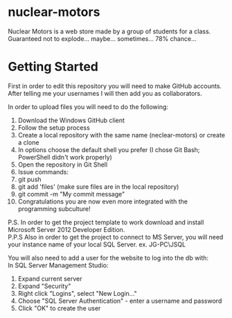 nuclear-motors
==============

Nuclear Motors is a web store made by a group of students for a class. Guaranteed not to explode... maybe... sometimes... 78% chance...

Getting Started
===============
First in order to edit this repository you will need to make GitHub accounts.
After telling me your usernames I will then add you as collaborators.

In order to upload files you will need to do the following:

1. Download the Windows GitHub client
2. Follow the setup process
3. Create a local repository with the same name (neclear-motors) or create a clone
4. In options choose the default shell you prefer (I chose Git Bash; PowerShell didn't work properly)
5. Open the repository in Git Shell
6. Issue commands:
  1. git push
  2. git add 'files' (make sure files are in the local repository)
  3. git commit -m "My commit message"
7. Congratulations you are now even more integrated with the programming subculture!

P.S. In order to get the project template to work download and install Microsoft Server 2012 Developer Edition.<br>
P.P.S Also in order to get the project to connect to MS Server, you will need your instance name of your local SQL Server.
ex. JG-PC\JSQL

You will also need to add a user for the website to log into the db with: <br>
In SQL Server Management Studio: <br>
 1. Expand current server<br>
 2. Expand "Security"<br>
 3. Right click "Logins", select "New Login..." <br>
 4. Choose "SQL Server Authentication" - enter a username and password<br>
 5. Click "OK" to create the user<br>
